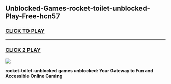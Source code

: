 
## Unblocked-Games-rocket-toilet-unblocked-Play-Free-hcn57
<h3>
<a href="https://premium76.site?title=rocket-toilet-unblocked&ref=23A">CLICK TO PLAY</a></h3>
<hr>

<h3>
<a href="https://premium76.site?title=rocket-toilet-unblocked&ref=23A">CLICK 2 PLAY</a>
  
</h3>

<a href="https://premium76.site?title=rocket-toilet-unblocked&ref=23A"><img src="https://clearcache.store/games.png"></a>


**rocket-toilet-unblocked games unblocked: Your Gateway to Fun and Accessible Online Gaming**
